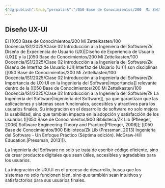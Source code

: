 ```yaml
---
{"dg-publish":true,"permalink":"/050 Base de Conocimientos/200  Mi Zettelkasten/100 Docencia/IS1/2025/Clase 02 Introducción a la Ingeniería del Software/Zk Diseño UX-UI/","tags":["diseñoUX","diseñoUI"]}
---
```


## Diseño UX-UI
El [[050 Base de Conocimientos/200  Mi Zettelkasten/100 Docencia/IS1/2025/Clase 02 Introducción a la Ingeniería del Software/Zk Diseño de Experiencia de Usuario (UX)\|Diseño de Experiencia de Usuario (UX)]] y la [[050 Base de Conocimientos/200  Mi Zettelkasten/100 Docencia/IS1/2025/Clase 02 Introducción a la Ingeniería del Software/Zk Diseño de Interfaz de Usuario (UI)\|Interfaz de Usuario (UI)]] son disciplinas [[050 Base de Conocimientos/200  Mi Zettelkasten/100 Docencia/IS1/2025/Clase 02 Introducción a la Ingeniería del Software/Zk Importancia de UX-UI en la Ingeniería del Software\|importancia]] relevante dentro de la [[050 Base de Conocimientos/200  Mi Zettelkasten/100 Docencia/IS1/2025/Clase 02 Introducción a la Ingeniería del Software/Zk La Ingeniería del Software\|Ingeniería del Software]], ya que garantizan que las aplicaciones y sistemas sean funcionales, accesibles y atractivos para los usuarios finales. Su integración en el desarrollo de software no solo mejora la usabilidad, sino que también impacta en la adopción y satisfacción de los usuarios ([[050 Base de Conocimientos/900 Biblioteca/Zk Lib (Pfleeger, 2006) Software Engineering Theory and Practice\|Pfleeger, 2006]]; [[050 Base de Conocimientos/900 Biblioteca/Zk Lib (Pressman, 2013) Ingeniería del Software - Un Enfoque Práctico (Séptima edición). McGraw-Hill Education.\|Pressman, 2013]]).

La Ingeniería del Software no solo se trata de escribir código eficiente, sino de crear productos digitales que sean útiles, accesibles y agradables para los usuarios.

La integración de UX/UI en el proceso de desarrollo, busca que los sistemas no solo funcionen bien, sino que también sean intuitivos y satisfactorios para sus usuarios finales.